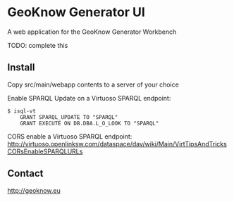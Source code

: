# GeoKnow Generator UI

A web application for the GeoKnow Generator Workbench

TODO: complete this 

## Install

Copy src/main/webapp contents to a server of your choice

Enable SPARQL Update on a Virtuoso SPARQL endpoint:

	$ isql-vt
		GRANT SPARQL_UPDATE TO "SPARQL"
		GRANT EXECUTE ON DB.DBA.L_O_LOOK TO "SPARQL"

CORS enable a Virtuoso SPARQL endpoint:
http://virtuoso.openlinksw.com/dataspace/dav/wiki/Main/VirtTipsAndTricksCORsEnableSPARQLURLs

## Contact

http://geoknow.eu
